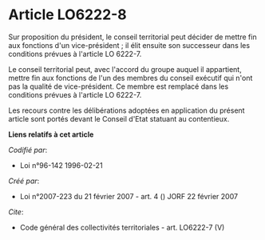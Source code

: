 # Article LO6222-8

Sur proposition du président, le conseil territorial peut décider de mettre fin aux fonctions d'un vice-président ; il élit
ensuite son successeur dans les conditions prévues à l'article LO 6222-7. 

Le conseil territorial peut, avec l'accord du groupe auquel il appartient, mettre fin aux fonctions de l'un des membres du
conseil exécutif qui n'ont pas la qualité de vice-président. Ce membre est remplacé dans les conditions prévues à l'article
LO 6222-7. 

Les recours contre les délibérations adoptées en application du présent article sont portés devant le Conseil d'Etat statuant
au contentieux.

**Liens relatifs à cet article**

_Codifié par_:

  - Loi n°96-142 1996-02-21

_Créé par_:

  - Loi n°2007-223 du 21 février 2007 - art. 4 () JORF 22 février 2007

_Cite_:

  - Code général des collectivités territoriales - art. LO6222-7 (V)
